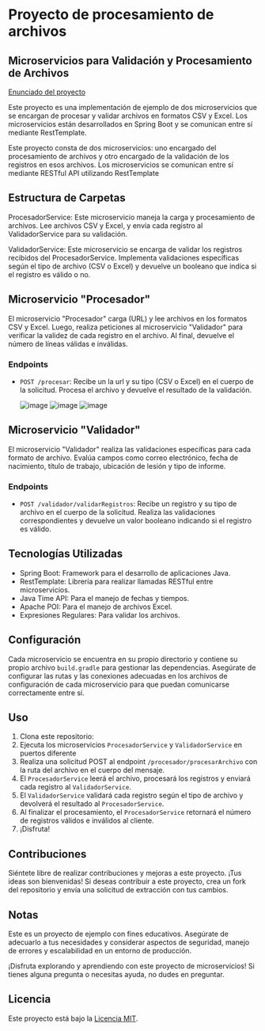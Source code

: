 
# Proyecto de procesamiento de archivos

## Microservicios para Validación y Procesamiento de Archivos

<a href="./enunciado.pdf">  Enunciado del proyecto </a>

Este proyecto es una implementación de ejemplo de dos microservicios que se encargan de procesar y  validar   archivos en formatos CSV y Excel. Los microservicios están desarrollados en Spring Boot y se comunican entre sí mediante RestTemplate.

Este proyecto consta de dos microservicios: uno encargado del procesamiento de archivos y otro encargado de la validación de los registros en esos archivos. Los microservicios se comunican entre sí mediante RESTful API utilizando RestTemplate

## Estructura de Carpetas
ProcesadorService: Este microservicio maneja la carga y procesamiento de archivos. Lee archivos CSV y Excel, y envía cada registro al ValidadorService para su validación.

ValidadorService: Este microservicio se encarga de validar los registros recibidos del ProcesadorService. Implementa validaciones específicas según el tipo de archivo (CSV o Excel) y devuelve un booleano que indica si el registro es válido o no.

## Microservicio "Procesador"

El microservicio "Procesador" carga (URL) y lee archivos en los formatos CSV y Excel. Luego, realiza peticiones al microservicio "Validador" para verificar la validez de cada registro en el archivo. Al final, devuelve el número de líneas válidas e inválidas.

### Endpoints

- `POST /procesar`: Recibe un la url y su tipo (CSV o Excel) en el cuerpo de la solicitud. Procesa el archivo y devuelve el resultado de la validación.

  ![image](https://github.com/andres-brinez/procesador-validador-archivos/assets/94869227/b83ac1a7-0f6a-4229-a7e7-c53db0beef99)
  ![image](https://github.com/andres-brinez/procesador-validador-archivos/assets/94869227/881b18f1-c9ac-4d85-b4b4-f383a1e478b0)
  ![image](https://github.com/andres-brinez/procesador-validador-archivos/assets/94869227/86799c03-a2a1-44f3-9bbb-8edd76a45adb)


  

## Microservicio "Validador"

El microservicio "Validador" realiza las validaciones específicas para cada formato de archivo. Evalúa campos como correo electrónico, fecha de nacimiento, título de trabajo, ubicación de lesión y tipo de informe.

### Endpoints

- `POST /validador/validarRegistros`: Recibe un registro y su tipo de archivo en el cuerpo de la solicitud. Realiza las validaciones correspondientes y devuelve un valor booleano indicando si el registro es válido.

## Tecnologías Utilizadas

- Spring Boot: Framework para el desarrollo de aplicaciones Java.
- RestTemplate: Librería para realizar llamadas RESTful entre microservicios.
- Java Time API: Para el manejo de fechas y tiempos.
- Apache POI: Para el manejo de archivos Excel.
- Expresiones Regulares: Para validar los archivos.

## Configuración

Cada microservicio se encuentra en su propio directorio y contiene su propio archivo `build.gradle` para gestionar las dependencias. Asegúrate de configurar las rutas y las conexiones adecuadas en los archivos de configuración de cada microservicio para que puedan comunicarse correctamente entre sí.

## Uso

1. Clona este repositorio:
2. Ejecuta los microservicios `ProcesadorService` y `ValidadorService` en puertos diferente
3. Realiza una solicitud POST al endpoint `/procesador/procesarArchivo`   con la ruta del archivo en el cuerpo del mensaje. 
4. El `ProcesadorService` leerá el archivo, procesará los registros y enviará cada registro al `ValidadorService`.
5. El `ValidadorService` validará cada registro según el tipo de archivo y devolverá el resultado al `ProcesadorService`. 
6. Al finalizar el procesamiento, el `ProcesadorService` retornará el número de registros válidos e inválidos al cliente.
5. ¡Disfruta!


## Contribuciones

Siéntete libre de realizar contribuciones y mejoras a este proyecto. ¡Tus ideas son bienvenidas!
Si deseas contribuir a este proyecto, crea un fork del repositorio y envía una solicitud de extracción con tus cambios.

## Notas
Este es un proyecto de ejemplo con fines educativos. Asegúrate de adecuarlo a tus necesidades y considerar aspectos de seguridad, manejo de errores y escalabilidad en un entorno de producción.

¡Disfruta explorando y aprendiendo con este proyecto de microservicios! Si tienes alguna pregunta o necesitas ayuda, no dudes en preguntar.
## Licencia

Este proyecto está bajo la [Licencia MIT](LICENSE).

